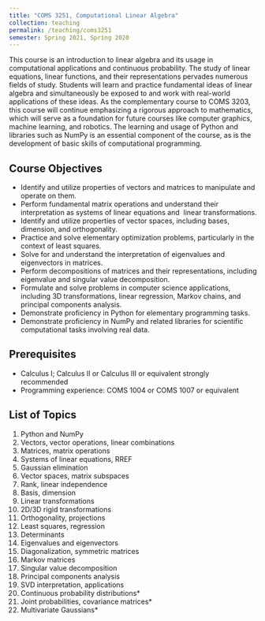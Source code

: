 ```yaml
---
title: "COMS 3251, Computational Linear Algebra"
collection: teaching
permalink: /teaching/coms3251
semester: Spring 2021, Spring 2020
---
```


This course is an introduction to linear algebra and its usage in computational applications and continuous probability. The study of linear equations, linear functions, and their representations pervades numerous fields of study. Students will learn and practice fundamental ideas of linear algebra and simultaneously be exposed to and work with real-world applications of these ideas. As the complementary course to COMS 3203, this course will continue emphasizing a rigorous approach to mathematics, which will serve as a foundation for future courses like computer graphics, machine learning, and robotics. The learning and usage of Python and libraries such as NumPy is an essential component of the course, as is the development of basic skills of computational programming.

## Course Objectives
- Identify and utilize properties of vectors and matrices to manipulate and operate on them.
- Perform fundamental matrix operations and understand their interpretation as systems of linear equations and  linear transformations.
- Identify and utilize properties of vector spaces, including bases, dimension, and orthogonality.
- Practice and solve elementary optimization problems, particularly in the context of least squares.
- Solve for and understand the interpretation of eigenvalues and eigenvectors in matrices.
- Perform decompositions of matrices and their representations, including eigenvalue and singular value decomposition.
- Formulate and solve problems in computer science applications, including 3D transformations, linear regression, Markov chains, and principal components analysis.
- Demonstrate proficiency in Python for elementary programming tasks.
- Demonstrate proficiency in NumPy and related libraries for scientific computational tasks involving real data.

## Prerequisites
- Calculus I; Calculus II or Calculus III or equivalent strongly recommended
- Programming experience: COMS 1004 or COMS 1007 or equivalent 

## List of Topics
1. Python and NumPy
2. Vectors, vector operations, linear combinations
3. Matrices, matrix operations
4. Systems of linear equations, RREF
5. Gaussian elimination
6. Vector spaces, matrix subspaces
7. Rank, linear independence
8. Basis, dimension
9. Linear transformations
10. 2D/3D rigid transformations
11. Orthogonality, projections
12. Least squares, regression
13. Determinants
14. Eigenvalues and eigenvectors
15. Diagonalization, symmetric matrices
16. Markov matrices
17. Singular value decomposition
18. Principal components analysis
19. SVD interpretation, applications
20. Continuous probability distributions*
21. Joint probabilities, covariance matrices*
22. Multivariate Gaussians*
